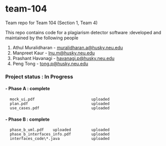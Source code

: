 # team-104
Team repo for Team 104 (Section 1, Team 4)


This repo contains code for a plagiarism detector software :developed and maintained by the following people 

1. Athul Muralidharan   - muralidharan.a@husky.neu.edu
2. Manpreet Kaur        - lnu.m@husky.neu.edu
3. Prashant Havanagi    - havanagi.p@husky.neu.edu
4. Peng Tong            - tong.p@husky.neu.edu  


### Project status : In Progress
#### - Phase A : complete
      mock_ui.pdf                         uploaded
      plan.pdf                            uploaded
      use_cases.pdf                       uploaded

#### - Phase B : complete
      phase_b_uml.pdf    uploaded         uploaded
      phase_b_interfaces_info.pdf         uploaded
      interfaces_code\*.java              uploaded
